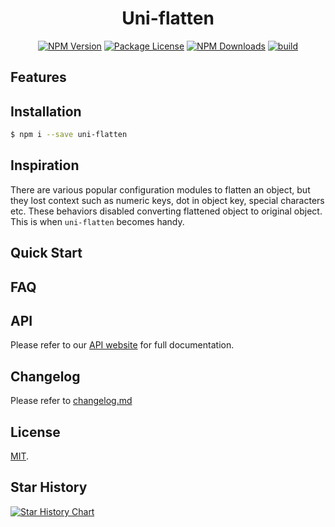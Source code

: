 <h1 align="center">Uni-flatten</h1>

<p align="center">
<a href="https://www.npmjs.com/package/uni-flatten"><img src="https://img.shields.io/npm/v/uni-flatten.svg" alt="NPM Version" /></a>
<a href="https://www.npmjs.com/package/uni-flatten"><img src="https://img.shields.io/npm/l/uni-flatten.svg" alt="Package License" /></a>
<a href="https://www.npmjs.com/package/uni-flatten"><img src="https://img.shields.io/npm/dm/uni-flatten.svg" alt="NPM Downloads" /></a>
<a href="https://github.com/Nikaple/uni-flatten/actions/workflows/build.yml"><img src="https://github.com/Nikaple/uni-flatten/workflows/build/badge.svg" alt="build" /></a>
</p>

## Features

## Installation

```bash
$ npm i --save uni-flatten
```

## Inspiration

There are various popular configuration modules to flatten an object, but they lost context such as numeric keys, dot in object key, special characters etc. These behaviors disabled converting flattened object to original object. This is when `uni-flatten` becomes handy.

## Quick Start

## FAQ

## API

Please refer to our [API website](https://nikaple.github.io/uni-flatten) for full documentation.

## Changelog

Please refer to [changelog.md](https://github.com/Nikaple/uni-flatten/blob/main/changelog.md)

## License

[MIT](LICENSE).

## Star History

[![Star History Chart](https://api.star-history.com/svg?repos=Nikaple/uni-flatten&type=Date)](https://star-history.com/#Nikaple/uni-flatten&Date)
